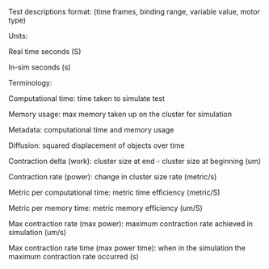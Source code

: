 Test descriptions format: (time frames, binding range, variable value, motor type)

Units:

Real time seconds (S)

In-sim seconds (s)

Terminology:

Computational time: time taken to simulate test

Memory usage: max memory taken up on the cluster for simulation

Metadata: computational time and memory usage

Diffusion: squared displacement of objects over time

Contraction delta (work): cluster size at end - cluster size at beginning (um)

Contraction rate (power): change in cluster size rate (metric/s)

Metric per computational time: metric time efficiency (metric/S)

Metric per memory time: metric memory efficiency (um/S)

Max contraction rate (max power): maximum contraction rate achieved in simulation (um/s)

Max contraction rate time (max power time): when in the simulation the maximum contraction rate occurred (s)


